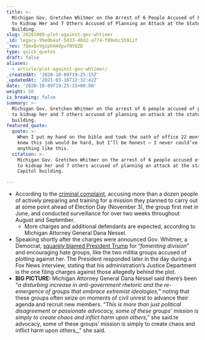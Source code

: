 ```yaml
---
title: >-
  Michigan Gov. Gretchen Whitmer on the Arrest of 6 People Accused of Plotting
  to Kidnap Her and 7 Others Accused of Planning an Attack at the State Capitol
  Building.
slug: 20201009-plot-against-gov-whtimer
_id: legacy-99e0b4af-5433-48d2-a774-f89ebc55911f
_rev: 7QmxBnVgzphH4dpufNYQZD
type: quick_quotes
draft: false
aliases:
  - article/plot-against-gov-whtimer/
_createdAt: '2020-10-09T19:25:15Z'
_updatedAt: '2021-03-16T12:32:42Z'
date: '2020-10-09T19:25:15+00:00'
weight: 50
is_breaking: false
summary: >-
  Michigan Gov. Gretchen Whitmer on the arrest of 6 people accused of plotting
  to kidnap her and 7 others accused of planning an attack at the state Capitol
  building.
featured_quote:
  quote: >-
    When I put my hand on the bible and took the oath of office 22 months ago, I
    knew this job would be hard, but I’ll be honest – I never could’ve imagined
    anything like this.
  citation: >-
    Michigan Gov. Gretchen Whitmer on the arrest of 6 people accused of plotting
    to kidnap her and 7 others accused of planning an attack at the state
    Capitol building.

---
```

* According to the [criminal complaint](https://assets.documentcloud.org/documents/7223362/Michigan-Kidnapping-Conspiracy.pdf), accusing more than a dozen people of actively preparing and training for a mission they planned to carry out at some point ahead of Election Day (November 3), the group first met in June, and conducted surveillance for over two weeks throughout August and September.
  * More charges and additional defendants are expected, according to Michigan Attorney General Dana Nessel.
* Speaking shortly after the charges were announced Gov. Whitmer, a Democrat, [squarely blamed President Trump](https://www.facebook.com/GovGretchenWhitmer/videos/346049466647915) for “_fomenting division_” and encouraging hate groups, like the two militia groups accused of plotting against her. The President responded later in the day during a Fox News interview, stating that his administration’s Justice Department is the one filing charges against those allegedly behind the plot.
* **BIG PICTURE:** Michigan Attorney General Dana Nessel said there’s been “_a disturbing increase in anti-government rhetoric and the re-emergence of groups that embrace extremist ideologies,_” noting that these groups often seize on moments of civil unrest to advance their agenda and recruit new members. “_This is more than just political disagreement or passionate advocacy, some of these groups’ mission is simply to create chaos and inflict harm upon others_,” she said.te advocacy, some of these groups’ mission is simply to create chaos and inflict harm upon others_,” she said.